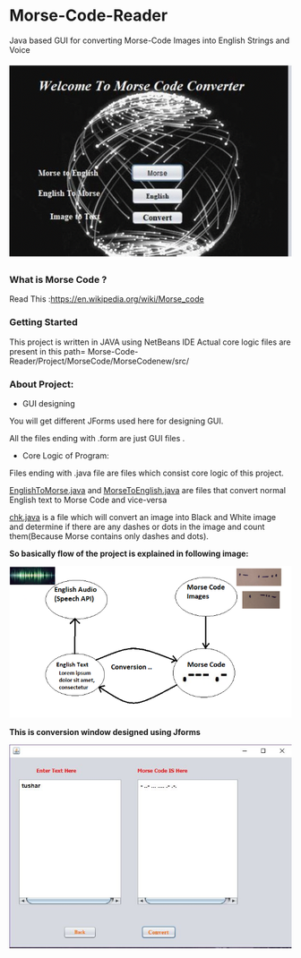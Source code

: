 #  Morse-Code-Reader
Java based GUI for converting Morse-Code Images into English Strings and Voice 

![Image](https://github.com/Kadam-Tushar/Morse-Code-Reader/blob/master/output_ulrQtq.gif)


### What is Morse Code ?
Read This :https://en.wikipedia.org/wiki/Morse_code



### Getting Started

This project is written in JAVA using NetBeans IDE
Actual core logic files are present in this path= Morse-Code-Reader/Project/MorseCode/MorseCodenew/src/




### About Project:

- GUI designing

You will get different JForms used here for designing GUI.

All the files ending with .form are just GUI files .

- Core Logic of Program:

Files ending with .java file are files which consist core logic of this project. 

[EnglishToMorse.java](https://github.com/Kadam-Tushar/Morse-Code-Reader/blob/master/Project/MorseCode/MorseCodenew/src/EnglishToMorse.java) and [MorseToEnglish.java](https://github.com/Kadam-Tushar/Morse-Code-Reader/blob/master/Project/MorseCode/MorseCodenew/src/MorseToEnglish.java) are files that convert normal English text to Morse Code and vice-versa 

[chk.java](https://github.com/Kadam-Tushar/Morse-Code-Reader/blob/master/Project/MorseCode/MorseCodenew/src/chk.java) is a file which will convert an image into Black and White image and determine if there are any dashes or dots in the image       and count them(Because Morse contains only dashes and dots).

**So basically flow of the project is explained in following image:**



![Flow Image](https://github.com/Kadam-Tushar/Morse-Code-Reader/blob/master/final.png)


**This is conversion window designed using Jforms**

![I1](https://github.com/Kadam-Tushar/Morse-Code-Reader/blob/master/work.JPG)


